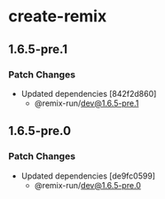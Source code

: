 # create-remix

## 1.6.5-pre.1

### Patch Changes

- Updated dependencies [842f2d860]
  - @remix-run/dev@1.6.5-pre.1

## 1.6.5-pre.0

### Patch Changes

- Updated dependencies [de9fc0599]
  - @remix-run/dev@1.6.5-pre.0

